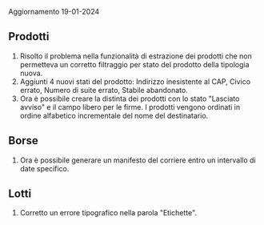 Aggiornamento 19-01-2024

## Prodotti
1. Risolto il problema nella funzionalità di estrazione dei prodotti che non permetteva un corretto filtraggio per stato del prodotto della tipologia nuova.
2. Aggiunti 4 nuovi stati del prodotto: Indirizzo inesistente al CAP, Civico errato, Numero di suite errato, Stabile abandonato.
3. Ora è possibile creare la distinta dei prodotti con lo stato "Lasciato avviso" e il campo libero per le firme. I prodotti vengono ordinati in ordine alfabetico incrementale del nome del destinatario.

## Borse
1. Ora è possibile generare un manifesto del corriere entro un intervallo di date specifico.

## Lotti
1. Corretto un errore tipografico nella parola "Etichette".
